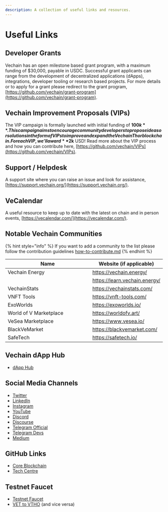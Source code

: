 ```yaml
---
description: A collection of useful links and resources.
---
```


# Useful Links

## Developer Grants

Vechain has an open milestone based grant program, with a maximum funding of $30,000, payable in USDC. Successful grant applicants can range from the development of decentralized applications (dApps), integrations, developer tooling or research based projects. For more details or to apply for a grant please redirect to the grant program, [https://github.com/vechain/grant-program](https://github.com/vechain/grant-program).

## Vechain Improvement Proposals (VIPs)

The VIP campaign is formally launched with initial funding of **$100k**. This campaign aims to encourage community developers to propose ideas or solutions in the form of VIPs to improve and expand the VechainThor blockchain. For each VIP, we’ll award **$2k** USD! Read more about the VIP process and how you can contribute here, [https://github.com/vechain/VIPs](https://github.com/vechain/VIPs).

## Support / Helpdesk

A support site where you can raise an issue and look for assistance, [https://support.vechain.org/](https://support.vechain.org/).

## VeCalendar

A useful resource to keep up to date with the latest on chain and in person events, [https://vecalendar.com/](https://vecalendar.com/).

## Notable Vechain Communities

{% hint style="info" %}
If you want to add a community to the list please follow the contribution guidelines [how-to-contribute.md](../how-to-contribute.md "mention")
{% endhint %}

<table><thead><tr><th width="350">Name</th><th>Website (if applicable)</th></tr></thead><tbody><tr><td>Vechain Energy</td><td><a href="https://vechain.energy/">https://vechain.energy/</a></td></tr><tr><td></td><td><a href="https://learn.vechain.energy/">https://learn.vechain.energy/</a></td></tr><tr><td>VechainStats</td><td><a href="https://vechainstats.com/">https://vechainstats.com/</a></td></tr><tr><td>VNFT Tools</td><td><a href="https://vnft-tools.com/">https://vnft-tools.com/</a></td></tr><tr><td>ExoWorlds</td><td><a href="https://exoworlds.io/">https://exoworlds.io/</a></td></tr><tr><td>World of V Marketplace</td><td><a href="https://worldofv.art/">https://worldofv.art/</a></td></tr><tr><td>VeSea Marketplace</td><td><a href="https://www.vesea.io/">https://www.vesea.io/</a></td></tr><tr><td>BlackVeMarket</td><td><a href="https://blackvemarket.com/">https://blackvemarket.com/</a></td></tr><tr><td>SafeTech</td><td><a href="https://safetech.io/">https://safetech.io/</a></td></tr></tbody></table>

## Vechain dApp Hub

* [dApp Hub](https://apps.vechain.org/#all)

## Social Media Channels

* [Twitter](https://twitter.com/vechainofficial)
* [LinkedIn](https://www.linkedin.com/company/vechain-foundation/)
* [Instagram](https://instagram.com/vechainfoundation\_official)
* [YouTube](https://www.youtube.com/@vechainofficial)
* [Discord](https://www.discord.gg/vechain)
* [Discourse](https://vechain.discourse.group/)
* [Telegram](https://t.me/vechain\_official\_english)[ Official ](https://t.me/vechain\_official\_english)
* [Telegram Devs](https://t.me/VeChainDevCommunity)
* [Medium](https://medium.com/@vechainofficial)

## GitHub Links

* [Core Blockchain](https://github.com/vechain)
* [Tech Centre](https://github.com/vechainfoundation)

## Testnet Faucet

* [Testnet Faucet](https://faucet.vecha.in)
* [VET to VTHO](https://energy.outofgas.io/#/) (and vice versa)
